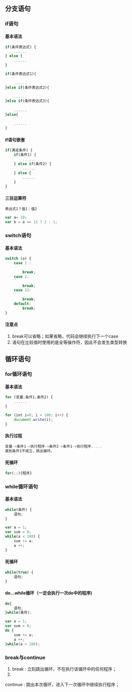 ## 分支语句
### if语句
#### 基本语法
```js
if(条件表达式) {
    ......
} else {
    ......
}
```  


```js
if(条件表达式1){	
    ......
}else if(条件表达式2){	
    ......
}else if(条件表达式3){	
    ......
}else{	
    ......
}
```

#### if语句嵌套
```js
if(满足条件) {
    if(条件1) {
        ......
    } else if(条件2) {
        ......
    } else {
        ......
    }
}
```

#### 三目运算符

```js
表达式1？值1：值2

var a= 10;
var b = a == 12 ? 2 : 1;  

```

### switch语句
#### 基本语法
```js
switch (a) {
    case 1 :
        
        break;
    case 2:
        
        break;
    case 12:
        
        break;
    default:
        break;
}
```

#### 注意点
1. break可以省略；如果省略，代码会继续执行下一个case
2. 语句在比较值时使用的是全等操作符，因此不会发生类型转换

## 循环语句
### for循环语句
#### 基本语法
```js
for (变量;条件1;条件2) {
    ......
} 
```

```js
for (int i=0; i < 100; i++) {
    document.write(i);
}
```

#### 执行过程

```js
变量->条件1->执行程序->条件2->条件1->执行程序.....直到条件1不成立，跳出循环。
```

#### 死循环

```js
for(;;){程序}
```

### while循环语句
#### 基本语法

```js
while(条件) {
    语句;
}

var a = 1;
var sum = 0;
while(a < 100) {
    sum += a;
    a ++;
}
```

#### 死循环

```js
while(true) {
    语句;
}
```

#### do...while循环（一定会执行一次do中的程序)

```js
do{
    语句;
}while(条件);

var a = 1;
var sum = 0;
do {
    sum += a;
    a ++;
}while(a < 100);
```

### break与continue

1. break     :  立刻跳出循环，不在执行该循环中的任何程序；
2. continue  :  跳出本次循环，进入下一次循环中继续执行程序；